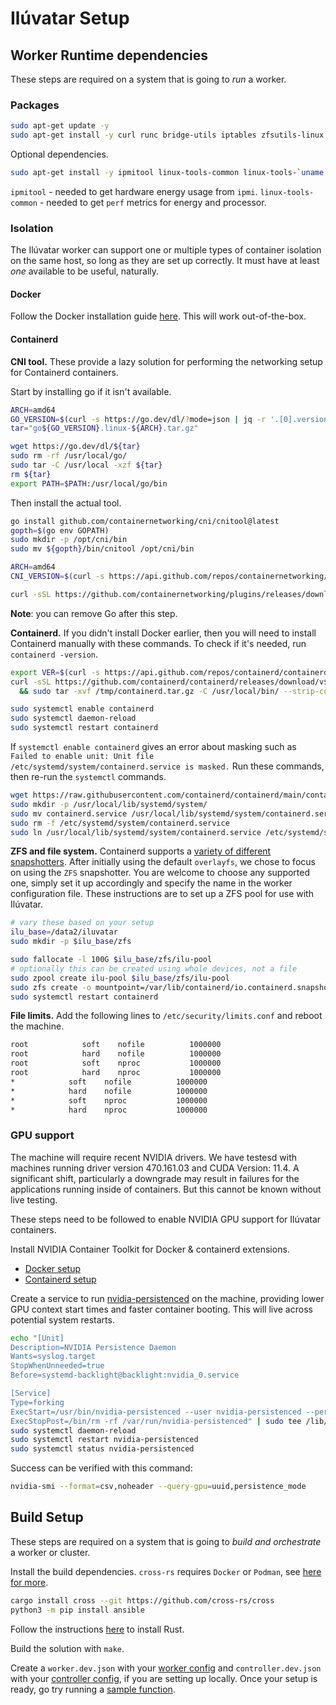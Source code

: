 # Ilúvatar Setup

## Worker Runtime dependencies

These steps are required on a system that is going to *run* a worker.

### Packages

```bash
sudo apt-get update -y
sudo apt-get install -y curl runc bridge-utils iptables zfsutils-linux net-tools sysstat jq
```

Optional dependencies.

```bash
sudo apt-get install -y ipmitool linux-tools-common linux-tools-`uname -r`
```

`ipmitool` - needed to get hardware energy usage from `ipmi`.
`linux-tools-common` - needed to get `perf` metrics for energy and processor.

### Isolation

The Ilúvatar worker can support one or multiple types of container isolation on the same host, so long as they are set up correctly.
It must have at least *one* available to be useful, naturally.

#### Docker

Follow the Docker installation guide [here](https://docs.docker.com/engine/install/#server).
This will work out-of-the-box.

#### Containerd

**CNI tool.**
These provide a lazy solution for performing the networking setup for Containerd containers.

Start by installing go if it isn't available.

```bash
ARCH=amd64
GO_VERSION=$(curl -s https://go.dev/dl/?mode=json | jq -r '.[0].version')
tar="go${GO_VERSION}.linux-${ARCH}.tar.gz"

wget https://go.dev/dl/${tar}
sudo rm -rf /usr/local/go/
sudo tar -C /usr/local -xzf ${tar}
rm ${tar}
export PATH=$PATH:/usr/local/go/bin
```

Then install the actual tool.

```bash
go install github.com/containernetworking/cni/cnitool@latest
gopth=$(go env GOPATH)
sudo mkdir -p /opt/cni/bin
sudo mv ${gopth}/bin/cnitool /opt/cni/bin

ARCH=amd64
CNI_VERSION=$(curl -s https://api.github.com/repos/containernetworking/plugins/releases/latest |   jq --raw-output '.tag_name')

curl -sSL https://github.com/containernetworking/plugins/releases/download/${CNI_VERSION}/cni-plugins-linux-${ARCH}-${CNI_VERSION}.tgz | sudo tar -xz -C /opt/cni/bin
```

**Note**: you can remove Go after this step.

**Containerd.**
If you didn't install Docker earlier, then you will need to install Containerd manually with these commands.
To check if it's needed, run `containerd -version`.

```bash
export VER=$(curl -s https://api.github.com/repos/containerd/containerd/releases/latest |   jq --raw-output '.tag_name')
curl -sSL https://github.com/containerd/containerd/releases/download/v$VER/containerd-$VER-linux-amd64.tar.gz > /tmp/containerd.tar.gz \
  && sudo tar -xvf /tmp/containerd.tar.gz -C /usr/local/bin/ --strip-components=1

sudo systemctl enable containerd
sudo systemctl daemon-reload
sudo systemctl restart containerd
```

If `systemctl enable containerd` gives an error about masking such as `Failed to enable unit: Unit file /etc/systemd/system/containerd.service is masked.`
Run these commands, then re-run the `systemctl` commands.

```bash
wget https://raw.githubusercontent.com/containerd/containerd/main/containerd.service
sudo mkdir -p /usr/local/lib/systemd/system/
sudo mv containerd.service /usr/local/lib/systemd/system/containerd.service
sudo rm -f /etc/systemd/system/containerd.service
sudo ln /usr/local/lib/systemd/system/containerd.service /etc/systemd/system/containerd.service
```

**ZFS and file system.**
Containerd supports a [variety of different snapshotters](https://github.com/containerd/containerd/tree/main/docs/snapshotters).
After initially using the default `overlayfs`, we chose to focus on using the `ZFS` snapshotter.
You are welcome to choose any supported one, simply set it up accordingly and specify the name in the worker configuration file.
These instructions are to set up a ZFS pool for use with Ilúvatar.

```bash
# vary these based on your setup
ilu_base=/data2/iluvatar
sudo mkdir -p $ilu_base/zfs

sudo fallocate -l 100G $ilu_base/zfs/ilu-pool
# optionally this can be created using whole devices, not a file
sudo zpool create ilu-pool $ilu_base/zfs/ilu-pool
sudo zfs create -o mountpoint=/var/lib/containerd/io.containerd.snapshotter.v1.zfs ilu-pool/containerd
sudo systemctl restart containerd
```

**File limits.**
Add the following lines to `/etc/security/limits.conf` and reboot the machine.

```sh
root            soft    nofile          1000000
root            hard    nofile          1000000
root            soft    nproc           1000000
root            hard    nproc           1000000
*            soft    nofile          1000000
*            hard    nofile          1000000
*            soft    nproc           1000000
*            hard    nproc           1000000
```

### GPU support

The machine will require recent NVIDIA drivers. We have testesd with machines running driver version 470.161.03 and CUDA Version: 11.4.
A significant shift, particularly a downgrade may result in failures for the applications running inside of containers.
But this cannot be known without live testing.

These steps need to be followed to enable NVIDIA GPU support for Ilúvatar containers.

Install NVIDIA Container Toolkit for Docker & containerd extensions.

* [Docker setup](https://docs.nvidia.com/datacenter/cloud-native/container-toolkit/install-guide.html#docker)
* [Containerd setup](https://docs.nvidia.com/datacenter/cloud-native/container-toolkit/install-guide.html#id6)

Create a service to run [nvidia-persistenced](https://docs.nvidia.com/deploy/driver-persistence/index.html#persistence-daemon) on the machine, providing lower GPU context start times and faster container booting.
This will live across potential system restarts.

```bash
echo "[Unit]
Description=NVIDIA Persistence Daemon
Wants=syslog.target
StopWhenUnneeded=true
Before=systemd-backlight@backlight:nvidia_0.service

[Service]
Type=forking
ExecStart=/usr/bin/nvidia-persistenced --user nvidia-persistenced --persistence-mode --verbose
ExecStopPost=/bin/rm -rf /var/run/nvidia-persistenced" | sudo tee /lib/systemd/system/nvidia-persistenced.service
sudo systemctl daemon-reload
sudo systemctl restart nvidia-persistenced
sudo systemctl status nvidia-persistenced
```

Success can be verified with this command:

```bash
nvidia-smi --format=csv,noheader --query-gpu=uuid,persistence_mode
```

## Build Setup

These steps are required on a system that is going to *build and orchestrate* a worker or cluster.

Install the build dependencies.
`cross-rs` requires `Docker` or `Podman`, see [here for more](https://github.com/cross-rs/cross?tab=readme-ov-file#dependencies).
<!---
These depencendies are no longer necessary when using cross-rs to build. Only docker is needed
sudo apt-get install -y cmake gcc g++ libssl-dev pkg-config libprotobuf-dev
-->

```bash
cargo install cross --git https://github.com/cross-rs/cross
python3 -m pip install ansible
```

Follow the instructions [here](https://www.rust-lang.org/tools/install) to install Rust.

Build the solution with `make`.

Create a `worker.dev.json` with your [worker config](./WORKER.md#configuration) and `controller.dev.json` with your [controller config](./CONTROLLER.md#configuration), if you are setting up locally.
Once your setup is ready, go try running a [sample function](./FUNCTIONS.md).
